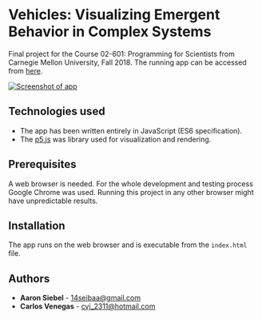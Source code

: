 # Vehicles: Visualizing Emergent Behavior in Complex Systems

Final project for the Course 02-601: Programming for Scientists from Carnegie Mellon University, Fall 2018. 
The running app can be accessed from [here](https://aseibel42.github.io/02601_project_master_v6/).

[![Screenshot of app](https://cvenegasj.github.io//02601_project_master_v6/img_1.png)](https://aseibel42.github.io/02601_project_master_v6/)

## Technologies used

* The app has been written entirely in JavaScript (ES6 specification).
* The [p5.js](http://p5js.org/) was library used for visualization and rendering.


## Prerequisites

A web browser is needed. For the whole development and testing process Google Chrome was used. 
Running this project in any other browser might have unpredictable results.

## Installation

The app runs on the web browser and is executable from the `index.html` file.

## Authors

* **Aaron Siebel** - <14seibaa@gmail.com>
* **Carlos Venegas** - <cvj_2311@hotmail.com>